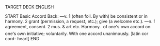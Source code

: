 TARGET DECK
ENGLISH

START
Basic
Accord
Back: —v. 1 (often foll. By with) be consistent or in harmony. 2 grant (permission, a request, etc.); give (a welcome etc.). —n. 1 agreement, consent. 2 mus. & art etc. Harmony.  of one's own accord on one's own initiative; voluntarily. With one accord unanimously. [latin cor cord- heart]
END
